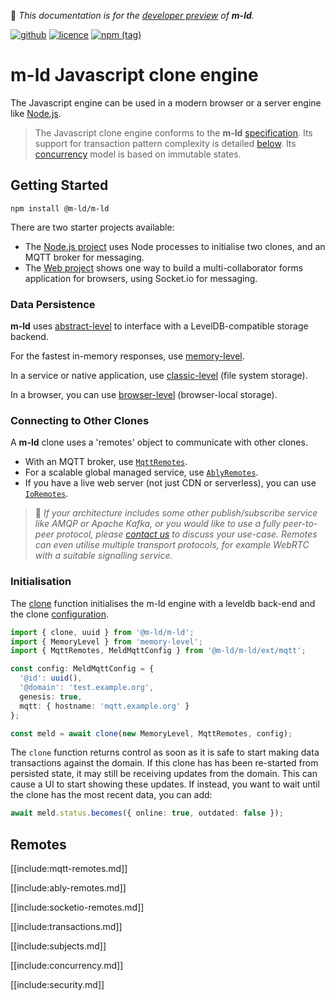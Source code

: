 🚧 *This documentation is for
the [developer preview](http://m-ld.org/#developer-preview) of **m-ld**.*

[![github](https://img.shields.io/badge/m--ld-m--ld--js-red?logo=github)](https://github.com/m-ld/m-ld-js)
[![licence](https://img.shields.io/github/license/m-ld/m-ld-js)](https://github.com/m-ld/m-ld-js/blob/master/LICENSE)
[![npm (tag)](https://img.shields.io/npm/v/@m-ld/m-ld/master?label=npm)](https://www.npmjs.com/package/@m-ld/m-ld)

# **m-ld** Javascript clone engine

The Javascript engine can be used in a modern browser or a server engine like
[Node.js](https://nodejs.org/).

> The Javascript clone engine conforms to the **m-ld**
> [specification](http://spec.m-ld.org/). Its support for transaction pattern
> complexity is detailed [below](#transactions). Its [concurrency](#concurrency)
> model is based on immutable states.

## Getting Started

`npm install @m-ld/m-ld`

There are two starter projects available:

- The [Node.js&nbsp;project](https://github.com/m-ld/m-ld-nodejs-starter)
  uses Node processes to initialise two clones, and an MQTT broker for
  messaging.
- The [Web&nbsp;project](https://github.com/m-ld/m-ld-web-starter) shows one way
  to build a multi-collaborator forms application for browsers, using Socket.io
  for messaging.

### Data Persistence

**m-ld** uses [abstract-level](https://github.com/Level/abstract-level) to interface with a
LevelDB-compatible storage backend.

For the fastest in-memory responses, use [memory-level](https://github.com/Level/memory-level).

In a service or native application, use [classic-level](https://github.com/Level/classic-level) (file system storage).

In a browser, you can use [browser-level](https://github.com/Level/browser-level) (browser-local storage).

### Connecting to Other Clones

A **m-ld** clone uses a 'remotes' object to communicate with other clones.

- With an MQTT broker, use [`MqttRemotes`](#mqtt-remotes).
- For a scalable global managed service, use [`AblyRemotes`](#ably-remotes).
- If you have a live web server (not just CDN or serverless), you can use
  [`IoRemotes`](#socketio-remotes).

> 🚧 *If your architecture includes some other publish/subscribe service like AMQP or Apache Kafka, or you would like to use a fully peer-to-peer protocol, please [contact&nbsp;us](https://m-ld.org/hello/) to discuss your use-case. Remotes can even utilise multiple transport protocols, for example WebRTC with a suitable signalling service.*

### Initialisation

The [clone](#clone) function initialises the m-ld engine with a leveldb back-end
and the clone [configuration](interfaces/meldconfig.html).

```typescript
import { clone, uuid } from '@m-ld/m-ld';
import { MemoryLevel } from 'memory-level';
import { MqttRemotes, MeldMqttConfig } from '@m-ld/m-ld/ext/mqtt';

const config: MeldMqttConfig = {
  '@id': uuid(),
  '@domain': 'test.example.org',
  genesis: true,
  mqtt: { hostname: 'mqtt.example.org' }
};

const meld = await clone(new MemoryLevel, MqttRemotes, config);
```

The `clone` function returns control as soon as it is safe to start making data
transactions against the domain. If this clone has has been re-started from
persisted state, it may still be receiving updates from the domain. This can
cause a UI to start showing these updates. If instead, you want to wait until
the clone has the most recent data, you can add:

```typescript
await meld.status.becomes({ online: true, outdated: false });
```

## Remotes

[[include:mqtt-remotes.md]]

[[include:ably-remotes.md]]

[[include:socketio-remotes.md]]

[[include:transactions.md]]

[[include:subjects.md]]

[[include:concurrency.md]]

[[include:security.md]]

